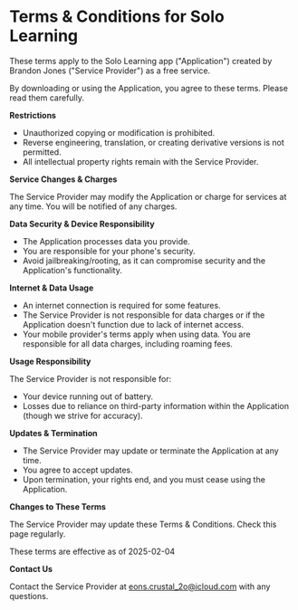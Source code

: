 # Terms & Conditions for Solo Learning

These terms apply to the Solo Learning app ("Application") created by Brandon Jones ("Service Provider") as a free service.

By downloading or using the Application, you agree to these terms. Please read them carefully.

**Restrictions**

*   Unauthorized copying or modification is prohibited.
*   Reverse engineering, translation, or creating derivative versions is not permitted.
*   All intellectual property rights remain with the Service Provider.

**Service Changes & Charges**

The Service Provider may modify the Application or charge for services at any time. You will be notified of any charges.

**Data Security & Device Responsibility**

*   The Application processes data you provide.
*   You are responsible for your phone's security.
*   Avoid jailbreaking/rooting, as it can compromise security and the Application's functionality.

**Internet & Data Usage**

*   An internet connection is required for some features.
*   The Service Provider is not responsible for data charges or if the Application doesn't function due to lack of internet access.
*   Your mobile provider's terms apply when using data. You are responsible for all data charges, including roaming fees.

**Usage Responsibility**

The Service Provider is not responsible for:

*   Your device running out of battery.
*   Losses due to reliance on third-party information within the Application (though we strive for accuracy).

**Updates & Termination**

*   The Service Provider may update or terminate the Application at any time.
*   You agree to accept updates.
*   Upon termination, your rights end, and you must cease using the Application.

**Changes to These Terms**

The Service Provider may update these Terms & Conditions. Check this page regularly.

These terms are effective as of 2025-02-04

**Contact Us**

Contact the Service Provider at eons.crustal_2o@icloud.com with any questions.
